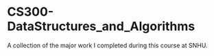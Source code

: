 # CS300-DataStructures_and_Algorithms
A collection of the major work I completed during this course at SNHU.
